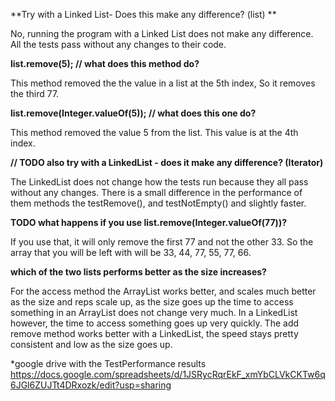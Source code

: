 ﻿**Try with a Linked List- Does this make any difference? (list) **

No, running the program with a Linked List does not make any difference. All the tests pass without any changes to their code.  

**list.remove(5); // what does this method do?**

This method removed the the value in a list at the 5th index, So it removes the third 77. 

**list.remove(Integer.valueOf(5)); //  what does this one do?**

This method removed the value 5 from the list. This value is at the 4th index. 

**// TODO also try with a LinkedList - does it make any difference? (Iterator)**

The LinkedList does not change how the tests run because they all pass without any changes. There is a small difference in the performance of them methods the testRemove(), and testNotEmpty() and slightly faster. 

**TODO what happens if you use list.remove(Integer.valueOf(77))?**

If you use that, it will only remove the first 77 and not the other 33. So the array that you will be left with will be 33, 44, 77, 55, 77, 66. 

**which of the two lists performs better as the size increases?**

For the access method the ArrayList works better, and scales much better as the size and reps scale up, as the size goes up the time to access something in an ArrayList does not change very much. In a LinkedList however, the time to access something goes up very quickly. The add remove method works better with a LinkedList, the speed stays pretty consistent and low as the size goes up. 

*google drive with the TestPerformance results
https://docs.google.com/spreadsheets/d/1JSRycRqrEkF_xmYbCLVkCKTw6q6JGl6ZUJTt4DRxozk/edit?usp=sharing



